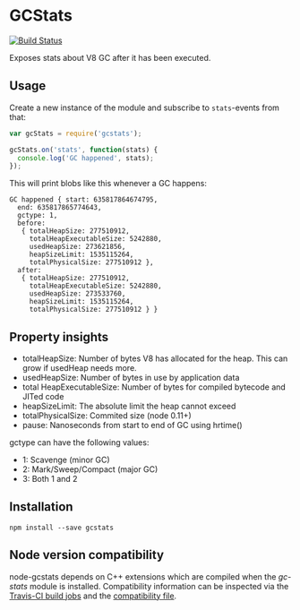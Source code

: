 # GCStats
[![Build Status](https://travis-ci.org/bripkens/node-gcstats.svg?branch=master)](https://travis-ci.org/bripkens/node-gcstats)

Exposes stats about V8 GC after it has been executed.

## Usage

Create a new instance of the module and subscribe to `stats`-events from that:

```javascript
var gcStats = require('gcstats');

gcStats.on('stats', function(stats) {
  console.log('GC happened', stats);
});
```

This will print blobs like this whenever a GC happens:

```
GC happened { start: 635817864674795,
  end: 635817865774643,
  gctype: 1,
  before:
   { totalHeapSize: 277510912,
     totalHeapExecutableSize: 5242880,
     usedHeapSize: 273621856,
     heapSizeLimit: 1535115264,
     totalPhysicalSize: 277510912 },
  after:
   { totalHeapSize: 277510912,
     totalHeapExecutableSize: 5242880,
     usedHeapSize: 273533760,
     heapSizeLimit: 1535115264,
     totalPhysicalSize: 277510912 } }
```

## Property insights
 * totalHeapSize: Number of bytes V8 has allocated for the heap. This can grow if usedHeap needs more.
 * usedHeapSize: Number of bytes in use by application data
 * total HeapExecutableSize: Number of bytes for compiled bytecode and JITed code
 * heapSizeLimit: The absolute limit the heap cannot exceed
 * totalPhysicalSize: Commited size (node 0.11+)
 * pause: Nanoseconds from start to end of GC using hrtime()

gctype can have the following values:
 * 1: Scavenge (minor GC)
 * 2: Mark/Sweep/Compact (major GC)
 * 3: Both 1 and 2

## Installation

```
npm install --save gcstats
```

## Node version compatibility
node-gcstats depends on C++ extensions which are compiled when the *gc-stats* module is installed. Compatibility information can be inspected via the [Travis-CI build jobs](https://travis-ci.org/dainis/node-gcstats/) and the [compatibility file](https://github.com/bripkens/node-gcstats/blob/develop/compatibility.md).
